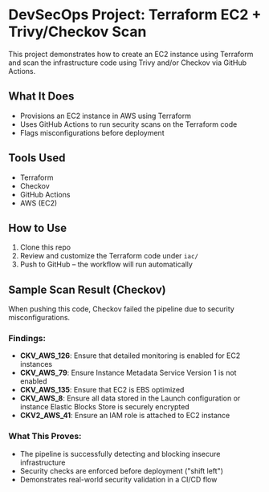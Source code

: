 # DevSecOps Project: Terraform EC2 + Trivy/Checkov Scan

This project demonstrates how to create an EC2 instance using Terraform and scan the infrastructure code using Trivy and/or Checkov via GitHub Actions.

## What It Does
- Provisions an EC2 instance in AWS using Terraform
- Uses GitHub Actions to run security scans on the Terraform code
- Flags misconfigurations before deployment

## Tools Used
- Terraform
- Checkov
- GitHub Actions
- AWS (EC2)

## How to Use
1. Clone this repo
2. Review and customize the Terraform code under `iac/`
3. Push to GitHub – the workflow will run automatically

## Sample Scan Result (Checkov)

When pushing this code, Checkov failed the pipeline due to security misconfigurations.

### Findings:
- **CKV_AWS_126**: Ensure that detailed monitoring is enabled for EC2 instances
- **CKV_AWS_79**: Ensure Instance Metadata Service Version 1 is not enabled
- **CKV_AWS_135**: Ensure that EC2 is EBS optimized
- **CKV_AWS_8**: Ensure all data stored in the Launch configuration or instance Elastic Blocks Store is securely encrypted
- **CKV2_AWS_41**: Ensure an IAM role is attached to EC2 instance

### What This Proves:
- The pipeline is successfully detecting and blocking insecure infrastructure
- Security checks are enforced before deployment ("shift left")
- Demonstrates real-world security validation in a CI/CD flow
